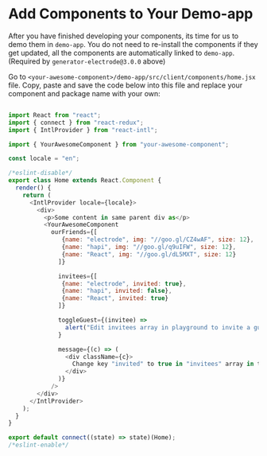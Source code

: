 # Add Components to Your Demo-app

After you have finished developing your components, its time for us to demo them in `demo-app`. You do not need to re-install the components if they get updated, all the components are automatically linked to `demo-app`. (Required by `generator-electrode@3.0.0` above)

Go to `<your-awesome-component>/demo-app/src/client/components/home.jsx` file. Copy, paste and save the code below into this file and replace your component and package name with your own:

```js

import React from "react";
import { connect } from "react-redux";
import { IntlProvider } from "react-intl";

import { YourAwesomeComponent } from "your-awesome-component";

const locale = "en";

/*eslint-disable*/
export class Home extends React.Component {
  render() {
    return (
      <IntlProvider locale={locale}>
        <div>
          <p>Some content in same parent div as</p>
          <YourAwesomeComponent
            ourFriends={[
               {name: "electrode", img: "//goo.gl/CZ4wAF", size: 12},
               {name: "hapi", img: "//goo.gl/q9uIFW", size: 12},
               {name: "React", img: "//goo.gl/dL5MXT", size: 12}
              ]}

              invitees={[
               {name: "electrode", invited: true},
               {name: "hapi", invited: false},
               {name: "React", invited: true}
              ]}

              toggleGuest={(invitee) =>
                alert("Edit invitees array in playground to invite a guest!")
              }

              message={(c) => (
                <div className={c}>
                  Change key "invited" to true in "invitees" array in the playground above to invite guests!
                </div>
              )}
            />
        </div>
      </IntlProvider>
    );
  }
}

export default connect((state) => state)(Home);
/*eslint-enable*/

```
